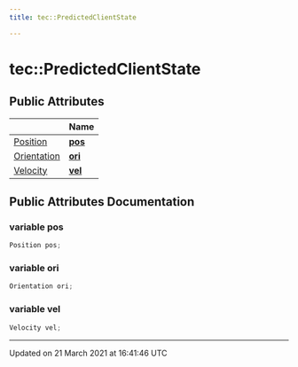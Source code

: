 ```yaml
---
title: tec::PredictedClientState

---
```


# tec::PredictedClientState



## Public Attributes

|                | Name           |
| -------------- | -------------- |
| [Position](/engine/Classes/structtec_1_1_position/) | **[pos](/engine/Classes/structtec_1_1_predicted_client_state/#variable-pos)**  |
| [Orientation](/engine/Classes/structtec_1_1_orientation/) | **[ori](/engine/Classes/structtec_1_1_predicted_client_state/#variable-ori)**  |
| [Velocity](/engine/Classes/structtec_1_1_velocity/) | **[vel](/engine/Classes/structtec_1_1_predicted_client_state/#variable-vel)**  |

## Public Attributes Documentation

### variable pos

```cpp
Position pos;
```


### variable ori

```cpp
Orientation ori;
```


### variable vel

```cpp
Velocity vel;
```


-------------------------------

Updated on 21 March 2021 at 16:41:46 UTC